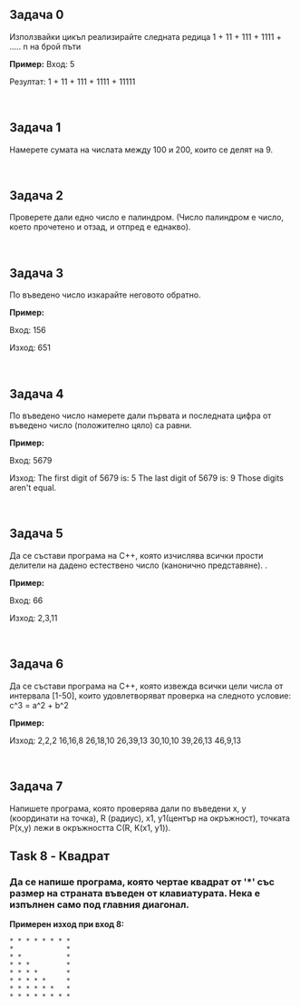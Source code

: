 <h2> Задача 0 </h2>
<p> Използвайки цикъл реализирайте следната редица 1 + 11 + 111 + 1111 + ..... n на брой пъти

<strong>Пример:</strong>
Вход: 5

Резултат: 1 + 11 + 111 + 1111 + 11111 </p></br>

<h2> Задача 1 </h2>
<p>Намерете сумата на числата между 100 и 200, които се делят на 9.</p></br>

<h2> Задача 2 </h2>
<p>Проверете дали едно число е палиндром. (Число палиндром е число, което прочетено и отзад, и отпред е еднакво).</p></br>

<h2> Задача 3 </h2>
<p>По въведено число изкарайте неговото обратно.

<strong>Пример:</strong>

Вход: 156

Изход: 651 </p></br>


<h2> Задача 4 </h2>
<p>По въведено число намерете дали първaтa и последнaтa цифра от въведено число (положително цяло) са равни.

<strong>Пример:</strong>

Вход: 5679

Изход: 
The first digit of 5679 is: 5 
The last digit of 5679 is: 9 
Those digits aren't equal.</p></br>

<h2> Задача 5 </h2>
<p>Да се състави програма на C++, която изчислява всички прости делители на дадено естествено число (канонично представяне). .

<strong>Пример:</strong>

Вход: 66

Изход: 
2,3,11</p></br>

<h2> Задача 6 </h2>
<p>Да се състави програма на C++, която извежда всички цели числа от интервала [1-50], които удовлетворяват проверка на следното условие: 
c^3 = a^2 + b^2 

<strong>Пример:</strong>

Изход:
2,2,2
16,16,8
26,18,10
26,39,13
30,10,10
39,26,13
46,9,13
</p></br>


<h2> Задача 7 </h2>
<p>Напишете програма, която проверява дали по въведени x, y (координати на точка), R (радиус), x1, y1(център на окръжност), точката P(x,y) лежи в окръжността C(R, K(x1, y1)).


## Task 8 - Квадрат
### Да се напише програма, която чертае квадрат от '*' със размер на страната въведен от клавиатурата. Нека е изпълнен само под главния диагонал.

**Примерен изход при вход 8:** 
```
* * * * * * * * 
*             *
* *           *
* * *         *
* * * *       *
* * * * *     *
* * * * * *   *
* * * * * * * *
